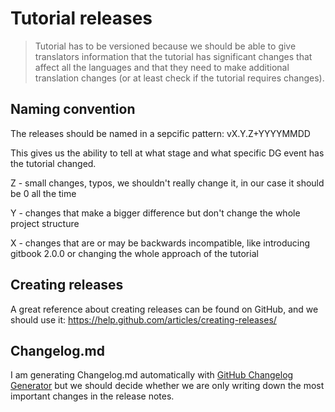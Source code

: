 # Tutorial releases

> Tutorial has to be versioned because we should be able to give translators information that the tutorial has significant changes that affect all the languages and that they need to make additional translation changes (or at least check if the tutorial requires changes).

## Naming convention
The releases should be named in a sepcific pattern:
vX.Y.Z+YYYYMMDD

This gives us the ability to tell at what stage and what specific DG event has the tutorial changed.

Z - small changes, typos, we shouldn't really change it, in our case it should be 0 all the time

Y - changes that make a bigger difference but don't change the whole project structure

X - changes that are or may be backwards incompatible, like introducing gitbook 2.0.0 or changing the whole approach of the tutorial

## Creating releases 
A great reference about creating releases can be found on GitHub, and we should use it:
https://help.github.com/articles/creating-releases/

## Changelog.md
I am generating Changelog.md automatically with [GitHub Changelog Generator](https://github.com/skywinder/github-changelog-generator) but we should decide whether we are only writing down the most important changes in the release notes.

